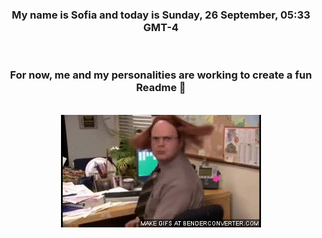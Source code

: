 


<div align="center">
<h3 >My name is Sofia and today is Sunday, 26 September, 05:33 GMT-4</h3><br>
<h3 >For now, me and my personalities are working to create a fun Readme 👋
</h3><br>
<img src='img/dwight.gif' alt='working...'/>
</div>

